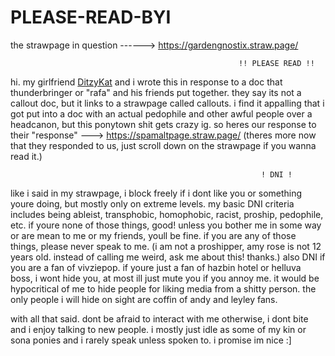 # PLEASE-READ-BYI
the strawpage in question ------> https://gardengnostix.straw.page/

                                                       !! PLEASE READ !!

hi. my girlfriend <a href="https://github.com/DitzyKat">DitzyKat</a> and i wrote this in response to a doc that thunderbringer or "rafa" and his friends put together. they say its not a callout doc, but it links to a strawpage called callouts.
i find it appalling that i got put into a doc with an actual pedophile and other awful people over a headcanon, but this ponytown shit gets crazy ig. so heres our response to their "response" ---> https://spamaltpage.straw.page/ (theres more now that they responded to us, just scroll down on the strawpage if you wanna read it.)


                                                            ! DNI !
like i said in my strawpage, i block freely if i dont like you or something youre doing, but mostly only on extreme levels. my basic DNI criteria includes being ableist, transphobic, homophobic, racist, proship, pedophile, etc.
if youre none of those things, good! unless you bother me in some way or are mean to me or my friends, youll be fine. if you are any of those things, please never speak to me. (i am not a proshipper, amy rose is not 12 years old. instead of calling me weird, ask me about this! thanks.)
also DNI if you are a fan of vivziepop. if youre just a fan of hazbin hotel or helluva boss, i wont hide you, at most ill just mute you if you annoy me. it would be hypocritical of me to hide people for liking media from a shitty person.
the only people i will hide on sight are coffin of andy and leyley fans. 

with all that said. dont be afraid to interact with me otherwise, i dont bite and i enjoy talking to new people. i mostly just idle as some of my kin or sona ponies and i rarely speak unless spoken to.
i promise im nice :]
